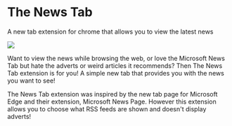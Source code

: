 # The News Tab
A new tab extension for chrome that allows you to view the latest news

![](https://i.gyazo.com/e5e0b77c2dc443f4dbd2baa023756c46.jpg)

Want to view the news while browsing the web, or love the Microsoft News Tab but hate the adverts or weird articles it recommends? Then The News Tab extension is for you! A simple new tab that provides you with the news you want to see!

The News Tab extension was inspired by the new tab page for Microsoft Edge and their extension, Microsoft News Page. However this extension allows you to choose what RSS feeds are shown and doesn't display adverts!
